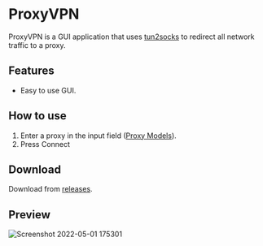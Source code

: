 # ProxyVPN
ProxyVPN is a GUI application that uses [tun2socks](https://github.com/xjasonlyu/tun2socks) to redirect all network traffic to a proxy.

## Features
* Easy to use GUI.

## How to use
1. Enter a proxy in the input field ([Proxy Models](https://github.com/xjasonlyu/tun2socks/wiki/Proxy-Models)).
2. Press Connect

## Download
Download from [releases](https://github.com/Coder747/ProxyVPN/releases).

## Preview
![Screenshot 2022-05-01 175301](https://user-images.githubusercontent.com/54513036/166153850-4c4c9172-4f17-4ba6-89c2-650517dc8e47.png)
